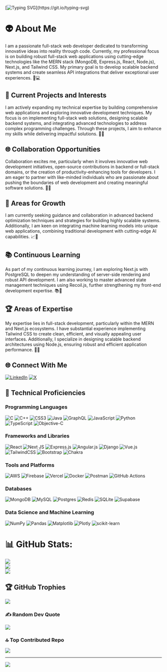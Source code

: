 [![Typing SVG](https://readme-typing-svg.demolab.com?font=Fira+Code&size=16&duration=4000&pause=1000&center=true&vCenter=true&hCenter=true&width=435&lines=Code+%E2%80%A2+Learn+%E2%80%A2+Repeat;Turning+ideas+into+reality+through+code.;Fuelled+by+coffee%2C+powered+by+code.)](https://git.io/typing-svg)
# 👽 About Me

I am a passionate full-stack web developer dedicated to transforming innovative ideas into reality through code. Currently, my professional focus is on building robust full-stack web applications using cutting-edge technologies like the MERN stack (MongoDB, Express.js, React, Node.js), Next.js, and Tailwind CSS. My primary goal is to develop scalable backend systems and create seamless API integrations that deliver exceptional user experiences. 🚀💻

## 🚀 Current Projects and Interests

I am actively expanding my technical expertise by building comprehensive web applications and exploring innovative development techniques. My focus is on implementing full-stack web solutions, designing scalable backend systems, and integrating advanced technologies to address complex programming challenges. Through these projects, I aim to enhance my skills while delivering impactful solutions. 🌟🔧

## 🌐 Collaboration Opportunities

Collaboration excites me, particularly when it involves innovative web development initiatives, open-source contributions in backend or full-stack domains, or the creation of productivity-enhancing tools for developers. I am eager to partner with like-minded individuals who are passionate about pushing the boundaries of web development and creating meaningful software solutions. 🤝🌐

## 🌱 Areas for Growth

I am currently seeking guidance and collaboration in advanced backend optimization techniques and strategies for building highly scalable systems. Additionally, I am keen on integrating machine learning models into unique web applications, combining traditional development with cutting-edge AI capabilities. 📈🧠

## 📚 Continuous Learning

As part of my continuous learning journey, I am exploring Next.js with PostgreSQL to deepen my understanding of server-side rendering and robust API development. I am also working to master advanced state management techniques using Recoil.js, further strengthening my front-end development expertise. 📚🔬

## 🏆 Areas of Expertise

My expertise lies in full-stack development, particularly within the MERN and Next.js ecosystems. I have substantial experience implementing Tailwind CSS to create clean, efficient, and visually appealing user interfaces. Additionally, I specialize in designing scalable backend architectures using Node.js, ensuring robust and efficient application performance. 🎯🔧

## 🌐 Connect With Me

[![LinkedIn](https://img.shields.io/badge/LinkedIn-%230077B5.svg?logo=linkedin&logoColor=white)](https://linkedin.com/in/samanpreet-singh-921996225/) [![X](https://img.shields.io/badge/X-black.svg?logo=X&logoColor=white)](https://x.com/Saman1202)

## 🔧 Technical Proficiencies

### Programming Languages
![C](https://img.shields.io/badge/c-%2300599C.svg?style=flat-square&logo=c&logoColor=white)
![C++](https://img.shields.io/badge/c++-%2300599C.svg?style=flat-square&logo=c%2B%2B&logoColor=white)
![CSS3](https://img.shields.io/badge/css3-%231572B6.svg?style=flat-square&logo=css3&logoColor=white)
![Java](https://img.shields.io/badge/java-%23ED8B00.svg?style=flat-square&logo=openjdk&logoColor=white)
![GraphQL](https://img.shields.io/badge/-GraphQL-E10098?style=flat-square&logo=graphql&logoColor=white)
![JavaScript](https://img.shields.io/badge/javascript-%23323330.svg?style=flat-square&logo=javascript&logoColor=%23F7DF1E)
![Python](https://img.shields.io/badge/python-3670A0?style=flat-square&logo=python&logoColor=ffdd54)
![TypeScript](https://img.shields.io/badge/typescript-%23007ACC.svg?style=flat-square&logo=typescript&logoColor=white)
![Objective-C](https://img.shields.io/badge/OBJECTIVE--C-%233A95E3.svg?style=flat-square&logo=apple&logoColor=white)

### Frameworks and Libraries
![React](https://img.shields.io/badge/react-%2320232a.svg?style=flat-square&logo=react&logoColor=%2361DAFB)
![Next JS](https://img.shields.io/badge/Next-black?style=flat-square&logo=next.js&logoColor=white)
![Express.js](https://img.shields.io/badge/express.js-%23404d59.svg?style=flat-square&logo=express&logoColor=%2361DAFB)
![Angular.js](https://img.shields.io/badge/angular.js-%23E23237.svg?style=flat-square&logo=angularjs&logoColor=white)
![Django](https://img.shields.io/badge/django-%23092E20.svg?style=flat-square&logo=django&logoColor=white)
![Vue.js](https://img.shields.io/badge/vue.js-%2335495e.svg?style=flat-square&logo=vuedotjs&logoColor=%234FC08D)
![TailwindCSS](https://img.shields.io/badge/tailwindcss-%2338B2AC.svg?style=flat-square&logo=tailwind-css&logoColor=white)
![Bootstrap](https://img.shields.io/badge/bootstrap-%238511FA.svg?style=flat-square&logo=bootstrap&logoColor=white)
![Chakra](https://img.shields.io/badge/chakra-%234ED1C5.svg?style=flat-square&logo=chakraui&logoColor=white)

### Tools and Platforms
![AWS](https://img.shields.io/badge/AWS-%23FF9900.svg?style=flat-square&logo=amazon-aws&logoColor=white)
![Firebase](https://img.shields.io/badge/firebase-%23039BE5.svg?style=flat-square&logo=firebase)
![Vercel](https://img.shields.io/badge/vercel-%23000000.svg?style=flat-square&logo=vercel&logoColor=white)
![Docker](https://img.shields.io/badge/docker-%230db7ed.svg?style=flat-square&logo=docker&logoColor=white)
![Postman](https://img.shields.io/badge/Postman-FF6C37?style=flat-square&logo=postman&logoColor=white)
![GitHub Actions](https://img.shields.io/badge/github%20actions-%232671E5.svg?style=flat-square&logo=githubactions&logoColor=white)

### Databases
![MongoDB](https://img.shields.io/badge/MongoDB-%234ea94b.svg?style=flat-square&logo=mongodb&logoColor=white)
![MySQL](https://img.shields.io/badge/mysql-4479A1.svg?style=flat-square&logo=mysql&logoColor=white)
![Postgres](https://img.shields.io/badge/postgres-%23316192.svg?style=flat-square&logo=postgresql&logoColor=white)
![Redis](https://img.shields.io/badge/redis-%23DD0031.svg?style=flat-square&logo=redis&logoColor=white)
![SQLite](https://img.shields.io/badge/sqlite-%2307405e.svg?style=flat-square&logo=sqlite&logoColor=white)
![Supabase](https://img.shields.io/badge/Supabase-3ECF8E?style=flat-square&logo=supabase&logoColor=white)

### Data Science and Machine Learning
![NumPy](https://img.shields.io/badge/numpy-%23013243.svg?style=flat-square&logo=numpy&logoColor=white)
![Pandas](https://img.shields.io/badge/pandas-%23150458.svg?style=flat-square&logo=pandas&logoColor=white)
![Matplotlib](https://img.shields.io/badge/Matplotlib-%23ffffff.svg?style=flat-square&logo=Matplotlib&logoColor=black)
![Plotly](https://img.shields.io/badge/Plotly-%233F4F75.svg?style=flat-square&logo=plotly&logoColor=white)
![scikit-learn](https://img.shields.io/badge/scikit--learn-%23F7931E.svg?style=flat-square&logo=scikit-learn&logoColor=white)




# 📊 GitHub Stats:
![](https://github-readme-stats.vercel.app/api?username=Saman-dev12&theme=radical&hide_border=false&include_all_commits=true&count_private=false)<br/>
![](https://nirzak-streak-stats.vercel.app/?user=Saman-dev12&theme=radical&hide_border=false)<br/>
![](https://github-readme-stats.vercel.app/api/top-langs/?username=Saman-dev12&theme=radical&hide_border=false&include_all_commits=true&count_private=false&layout=compact)

## 🏆 GitHub Trophies
![](https://github-profile-trophy.vercel.app/?username=Saman-dev12&theme=radical&no-frame=false&no-bg=true&margin-w=4)

### ✍️ Random Dev Quote
![](https://quotes-github-readme.vercel.app/api?type=horizontal&theme=radical)

### 🔝 Top Contributed Repo
![](https://github-contributor-stats.vercel.app/api?username=Saman-dev12&limit=5&theme=dark&combine_all_yearly_contributions=true)

---
[![](https://visitcount.itsvg.in/api?id=Saman-dev12&icon=0&color=0)](https://visitcount.itsvg.in)



